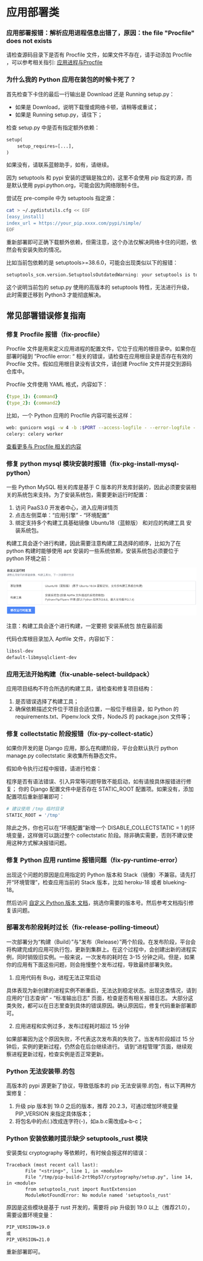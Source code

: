 # 应用部署类

### 应用部署报错：解析应用进程信息出错了，原因：the file "Procfile" does not exists

请检查源码目录下是否有 Procfile 文件，如果文件不存在，请手动添加 Procfile ，可以参考相关指引: [应用进程与Procfile](../topics/paas/process_procfile.md)

### 为什么我的 Python 应用在装包的时候卡死了？

首先检查下卡住的最后一行输出是 Download 还是 Running setup.py：

- 如果是 Download，说明下载慢或网络卡顿，请稍等或重试；
- 如果是 Running setup.py，请往下；

检查 setup.py 中是否有指定额外依赖：
```python
setup(
    setup_requires=[...],
)
```
如果没有，请联系蓝鲸助手，如有，请继续。

因为 setuptools 和 pypi 安装的逻辑是独立的，这里不会使用 pip 指定的源，而是默认使用 pypi.python.org，可能会因为网络限制卡住。

尝试在 pre-compile 中为 setuptools 指定源：
```bash
cat > ~/.pydistutils.cfg << EOF
[easy_install]
index_url = https://your_pip.xxxx.com/pypi/simple/
EOF
```
重新部署即可正确下载额外依赖，但需注意，这个办法仅解决网络卡住的问题，依然会有安装失败的情况。

比如当前包依赖的是 setuptools>=38.6.0，可能会出现类似以下的报错：
```bash
setuptools_scm.version.SetuptoolsOutdatedWarning: your setuptools is too old (<12)
```
这个说明当前包的 setup.py 使用的高版本的 setuptools 特性，无法进行升级，此时需要迁移到 Python3 才能彻底解决。

## 常见部署错误修复指南
### 修复 Procfile 报错（fix-procfile）

Procfile 文件是用来定义应用进程的配置文件，它位于应用的根目录中。如果你在部署时碰到 ”Procfile error: “ 相关的错误，请检查在应用根目录是否存在有效的 Procfile 文件。假如应用根目录没有该文件，请创建 Procfile 文件并提交到源码仓库中。

Procfile 文件使用 YAML 格式，内容如下：
```yaml
{type_1}: {command}
{type_2}: {command2}
```
比如，一个 Python 应用的 Procfile 内容可能长这样：
```bash
web: gunicorn wsgi -w 4 -b :$PORT --access-logfile - --error-logfile - --access-logformat '[%(h)s] %({request_id}i)s %(u)s %(t)s "%(r)s" %(s)s %(D)s %(b)s "%(f)s" "%(a)s"'
celery: celery worker
```

[查看更多与 Procfile 相关的内容](../topics/paas/process_procfile.md)

### 修复 python mysql 模块安装时报错（fix-pkg-install-mysql-python）

一些 Python MySQL 相关的库是基于 C 版本的开发库封装的，因此必须要安装相关的系统包来支持。为了安装系统包，需要更新运行时配置：

1. 访问 PaaS3.0 开发者中心，进入应用详情页
2. 点击左侧菜单：“应用引擎” - “环境配置”
3. 绑定支持多个构建工具基础镜像 Ubuntu18（蓝鲸版） 和对应的构建工具 安装系统包。

构建工具会逐个进行构建，因此需要注意构建工具选择的顺序，比如为了在 python 构建时能够使用 apt 安装的一些系统依赖，安装系统包必须要位于 python 环境之前：

![-w2021](../images/F333D_886_223.png)

注意：构建工具会逐个进行构建，一定要把 安装系统包 放在最前面

代码仓库根目录加入 Aptfile 文件，内容如下：
```txt
libssl-dev
default-libmysqlclient-dev
```
### 应用无法开始构建（fix-unable-select-buildpack）

应用项目结构不符合所选的构建工具，请检查和修复项目结构：

1. 是否错误选择了构建工具；
2. 确保依赖描述文件位于项目合适位置，一般位于根目录，如 Python 的 requirements.txt、Pipenv.lock 文件，NodeJS 的 package.json 文件等；

### 修复 collectstatic 阶段报错（fix-py-collect-static）

如果你开发的是 Django 应用，那么在构建阶段，平台会默认执行 python manage.py collectstatic 来收集所有静态文件。

假如命令执行过程中报错，请进行检查：

程序是否有语法错误、引入异常等问题导致不能启动，如有请按具体报错进行修复；
你的 Django 配置文件中是否存在 STATIC_ROOT 配置项。如果没有，添加配置项后重新部署即可：
```bash
# 建议使用 /tmp 临时目录
STATIC_ROOT = '/tmp'
```
除此之外，你也可以在“环境配置”新增一个 DISABLE_COLLECTSTATIC = 1 的环境变量，这样做可以跳过整个 collectstatic 阶段。除非确实需要，否则不建议使用这种方式解决报错问题。

### 修复 Python 应用 runtime 报错问题（fix-py-runtime-error）
出现这个问题的原因是应用指定的 Python 版本和 Stack（镜像）不兼容。请先打开“环境管理”，检查应用当前的 Stack 版本，比如 heroku-18 或者 blueking-18。

然后访问 [自定义 Python 版本 文档](../topics/paas/choose_python_version.md)，挑选你需要的版本号。然后参考文档指引修复该问题。


### 部署发布阶段耗时过长（fix-release-polling-timeout）

一次部署分为“构建（Build）”与“发布（Release）”两个阶段。在发布阶段，平台会将构建完成的应用可执行包，更新到集群上。在这个过程中，会创建出新的进程实例，同时销毁旧实例。一般来说，一次发布的耗时在 3-15 分钟之间。但是，如果你的应用有下面这些问题，则会拖慢整个发布过程，导致最终部署失败。

1. 应用代码有 Bug，进程无法正常启动

具体表现为新创建的进程实例不断重启，无法达到稳定状态。出现这类情况，请到 应用的“日志查询” - “标准输出日志” 页面，检查是否有相关报错日志。 大部分这类失败，都可以在日志里查到具体的错误原因。确认原因后，修复代码重新部署即可。

2. 应用进程和实例过多，发布过程耗时超过 15 分钟

如果部署因为这个原因失败，不代表这次发布真的失败了。当发布阶段超过 15 分钟后，实例的更新过程，仍然会在后台继续进行。 请到“进程管理”页面，继续观察进程更新过程，检查实例是否正常更新。

### Python 无法安装带.的包

高版本的 pypi 源更新了协议，导致低版本的 pip 无法安装带.的包，有以下两种方案修复：

1. 升级 pip 版本到 19.0 之后的版本，推荐 20.2.3，可通过增加环境变量 PIP_VERSION 来指定具体版本；
2. 将包名中的点(.)改成连字符(-)，如a.b.c需改成a-b-c；


### Python 安装依赖时提示缺少 setuptools_rust 模块

安装类似 cryptography 等依赖时，有时候会报这样的错误：

```
Traceback (most recent call last):
       File "<string>", line 1, in <module>
       File "/tmp/pip-build-2rt9bp57/cryptography/setup.py", line 14, in <module>
       from setuptools_rust import RustExtension
       ModuleNotFoundError: No module named 'setuptools_rust'
```

原因是这些模块是基于 rust 开发的，需要将 pip 升级到 19.0 以上（推荐21.0），需要设置环境变量：

```
PIP_VERSION=19.0
或
PIP_VERSION=21.0
```

重新部署即可。
